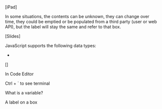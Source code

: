 [iPad]

<!-- Draw a picture to explain -->

In some situations, the contents can be unknown, they can change over time, they could be emptied or be populated from a third party (user or web API), but the label will stay the same and refer to that box.

[Slides]

JavaScript supports the following data types:

-

[]

In Code Editor

Ctrl + ` to see terminal

What is a variable?

A label on a box
